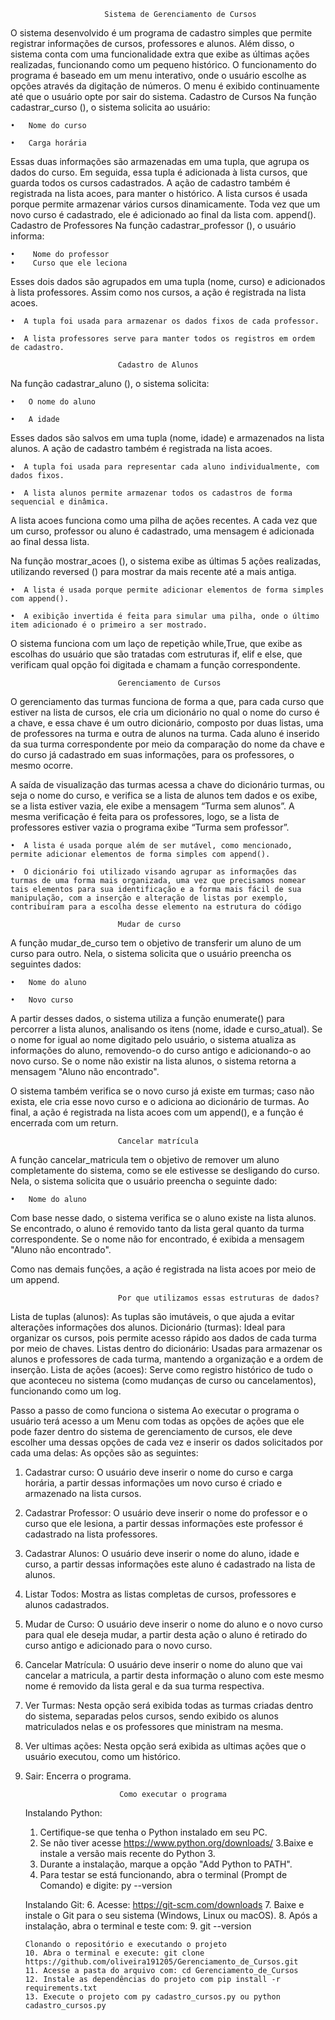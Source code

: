 						 Sistema de Gerenciamento de Cursos
O sistema desenvolvido é um programa de cadastro simples que permite registrar informações de cursos, professores e alunos. Além disso, o sistema conta com uma funcionalidade extra que exibe as últimas ações realizadas, funcionando como um pequeno histórico. O funcionamento do programa é baseado em um menu interativo, onde o usuário escolhe as opções através da digitação de números. O menu é exibido continuamente até que o usuário opte por sair do sistema.
Cadastro de Cursos
Na função cadastrar_curso (), o sistema solicita ao usuário:

	•	Nome do curso

	•	Carga horária
Essas duas informações são armazenadas em uma tupla, que agrupa os dados do curso. Em seguida, essa tupla é adicionada à lista cursos, que guarda todos os cursos cadastrados. A ação de cadastro também é registrada na lista acoes, para manter o histórico.
A lista cursos é usada porque permite armazenar vários cursos dinamicamente. Toda vez que um novo curso é cadastrado, ele é adicionado ao final da lista com. append().
Cadastro de Professores
Na função cadastrar_professor (), o usuário informa:

	•	 Nome do professor
	•	 Curso que ele leciona
Esses dois dados são agrupados em uma tupla (nome, curso) e adicionados à lista professores. Assim como nos cursos, a ação é registrada na lista acoes.

	•  A tupla foi usada para armazenar os dados fixos de cada professor.
 
	•  A lista professores serve para manter todos os registros em ordem de cadastro.
 
							Cadastro de Alunos
Na função cadastrar_aluno (), o sistema solicita:

	•	O nome do aluno
	
	•	A idade

Esses dados são salvos em uma tupla (nome, idade) e armazenados na lista alunos. A ação de cadastro também é registrada na lista acoes.

	•  A tupla foi usada para representar cada aluno individualmente, com dados fixos.
	
	•  A lista alunos permite armazenar todos os cadastros de forma sequencial e dinâmica.

A lista acoes funciona como uma pilha de ações recentes. A cada vez que um curso, professor ou aluno é cadastrado, uma mensagem é adicionada ao final dessa lista.

Na função mostrar_acoes (), o sistema exibe as últimas 5 ações realizadas, utilizando reversed () para mostrar da mais recente até a mais antiga.

	•  A lista é usada porque permite adicionar elementos de forma simples com append().
 
	•  A exibição invertida é feita para simular uma pilha, onde o último item adicionado é o primeiro a ser mostrado.
O sistema funciona com um laço de repetição while,True, que exibe as escolhas do usuário que são tratadas com estruturas if, elif e else, que verificam qual opção foi digitada e chamam a função correspondente.

							Gerenciamento de Cursos
O gerenciamento das turmas funciona de forma a que, para cada curso que estiver na lista de cursos, ele cria um dicionário no qual o nome do curso é a chave, e essa chave é um outro dicionário, composto por duas listas, uma de professores na turma e outra de alunos na turma. Cada aluno é inserido da sua turma correspondente por meio da comparação do nome da chave e do curso já cadastrado em suas informações, para os professores, o mesmo ocorre. 

A saída de visualização das turmas acessa a chave do dicionário turmas, ou seja o nome do curso, e verifica se a lista de alunos tem dados e os exibe, se a lista estiver vazia, ele exibe a mensagem “Turma sem alunos”. A mesma verificação é feita para os professores, logo, se a lista de professores estiver vazia o programa exibe “Turma sem professor”.

	•  A lista é usada porque além de ser mutável, como mencionado, permite adicionar elementos de forma simples com append().
 
	•  O dicionário foi utilizado visando agrupar as informações das turmas de uma forma mais organizada, uma vez que precisamos nomear tais elementos para sua identificação e a forma mais fácil de sua manipulação, com a inserção e alteração de listas por exemplo, contribuíram para a escolha desse elemento na estrutura do código 

							Mudar de curso
A função mudar_de_curso tem o objetivo de transferir um aluno de um curso para outro. Nela, o sistema solicita que o usuário preencha os seguintes dados:

	•	Nome do aluno
 
	•	Novo curso
 
A partir desses dados, o sistema utiliza a função enumerate() para percorrer a lista alunos, analisando os itens (nome, idade e curso_atual). Se o nome for igual ao nome digitado pelo usuário, o sistema atualiza as informações do aluno, removendo-o do curso antigo e adicionando-o ao novo curso. Se o nome não existir na lista alunos, o sistema retorna a mensagem "Aluno não encontrado".

O sistema também verifica se o novo curso já existe em turmas; caso não exista, ele cria esse novo curso e o adiciona ao dicionário de turmas.
Ao final, a ação é registrada na lista acoes com um append(), e a função é encerrada com um return.

							Cancelar matrícula
A função cancelar_matricula tem o objetivo de remover um aluno completamente do sistema, como se ele estivesse se desligando do curso. Nela, o sistema solicita que o usuário preencha o seguinte dado:

	•	Nome do aluno
 
Com base nesse dado, o sistema verifica se o aluno existe na lista alunos. Se encontrado, o aluno é removido tanto da lista geral quanto da turma correspondente. Se o nome não for encontrado, é exibida a mensagem "Aluno não encontrado".

Como nas demais funções, a ação é registrada na lista acoes por meio de um append.

							Por que utilizamos essas estruturas de dados?
Lista de tuplas (alunos): As tuplas são imutáveis, o que ajuda a evitar alterações informações dos alunos.
Dicionário (turmas): Ideal para organizar os cursos, pois permite acesso rápido aos dados de cada turma por meio de chaves.
Listas dentro do dicionário: Usadas para armazenar os alunos e professores de cada turma, mantendo a organização e a ordem de inserção.
Lista de ações (acoes): Serve como registro histórico de tudo o que aconteceu no sistema (como mudanças de curso ou cancelamentos), funcionando como um log.

Passo a passo de como funciona o sistema
Ao executar o programa o usuário terá acesso a um Menu com todas as opções de ações que ele pode fazer dentro do sistema de gerenciamento de cursos, ele deve escolher uma dessas opções de cada vez e inserir os dados solicitados por cada uma delas:
As opções são as seguintes:
1.	Cadastrar curso: O usuário deve inserir o nome do curso e carga horária, a partir dessas informações um novo curso é criado e armazenado na lista cursos.
2.	Cadastrar Professor: O usuário deve inserir o nome do professor e o curso que ele lesiona, a partir dessas informações este professor é cadastrado na lista professores.
3.	Cadastrar Alunos: O usuário deve inserir o nome do aluno, idade e curso, a partir dessas informações este aluno é cadastrado na lista de alunos.
4.	Listar Todos: Mostra as listas completas de cursos, professores e alunos cadastrados.
5.	Mudar de Curso: O usuário deve inserir o nome do aluno e o novo curso para qual ele deseja mudar, a partir desta ação o aluno é retirado do curso antigo e adicionado para o novo curso.
6.	Cancelar Matrícula: O usuário deve inserir o nome do aluno que vai cancelar a matricula, a partir desta informação o aluno com este mesmo nome é removido da lista geral e da sua turma respectiva.
7.	Ver Turmas: Nesta opção será exibida todas as turmas criadas dentro do sistema, separadas pelos cursos, sendo exibido os alunos matriculados nelas e os professores que ministram na mesma.
8.	Ver ultimas ações: Nesta opção será exibida as ultimas ações que o usuário executou, como um histórico.
9.	Sair: Encerra o programa.

							 Como executar o programa


 	Instalando Python:

	1. Certifique-se  que tenha o Python instalado em seu PC.
 	2. Se não tiver acesse https://www.python.org/downloads/
  	3.Baixe e instale a versão mais recente do Python 3.
 	4. Durante a instalação, marque a opção "Add Python to PATH".
  	5. Para testar se está funcionando, abra o terminal (Prompt de Comando) e digite: py --version

   	Instalando Git:
  	6. Acesse: https://git-scm.com/downloads
  	7. Baixe e instale o Git para o seu sistema (Windows, Linux ou macOS).
  	8. Após a instalação, abra o terminal e teste com:
   	9. git --version
  
        Clonando o repositório e executando o projeto
    	10. Abra o terminal e execute: git clone https://github.com/oliveira191205/Gerenciamento_de_Cursos.git
     	11. Acesse a pasta do arquivo com: cd Gerenciamento_de_Cursos
      	12. Instale as dependências do projeto com pip install -r requirements.txt
       	13. Execute o projeto com py cadastro_cursos.py ou python cadastro_cursos.py

